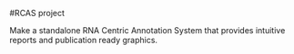 #RCAS project

Make a standalone RNA Centric Annotation System that provides intuitive reports and publication ready graphics.

